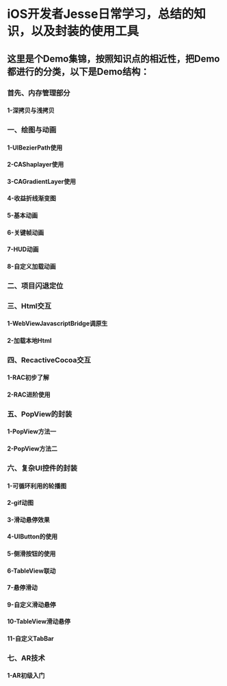 # iOS开发者Jesse日常学习，总结的知识，以及封装的使用工具
## 这里是个Demo集锦，按照知识点的相近性，把Demo都进行的分类，以下是Demo结构：


### 首先、内存管理部分
#### 1-深拷贝与浅拷贝


### 一、绘图与动画
#### 1-UIBezierPath使用
#### 2-CAShaplayer使用
#### 3-CAGradientLayer使用
#### 4-收益折线渐变图
#### 5-基本动画
#### 6-关键帧动画
#### 7-HUD动画
#### 8-自定义加载动画

### 二、项目闪退定位


### 三、Html交互
#### 1-WebViewJavascriptBridge调原生
#### 2-加载本地Html

### 四、RecactiveCocoa交互
#### 1-RAC初步了解
#### 2-RAC进阶使用

### 五、PopView的封装
#### 1-PopView方法一
#### 2-PopView方法二

### 六、复杂UI控件的封装
#### 1-可循环利用的轮播图
#### 2-gif动图
#### 3-滑动悬停效果
#### 4-UIButton的使用
#### 5-侧滑按钮的使用
#### 6-TableView联动
#### 7-悬停滑动
#### 9-自定义滑动悬停
#### 10-TableView滑动悬停
#### 11-自定义TabBar

### 七、AR技术
#### 1-AR初级入门


